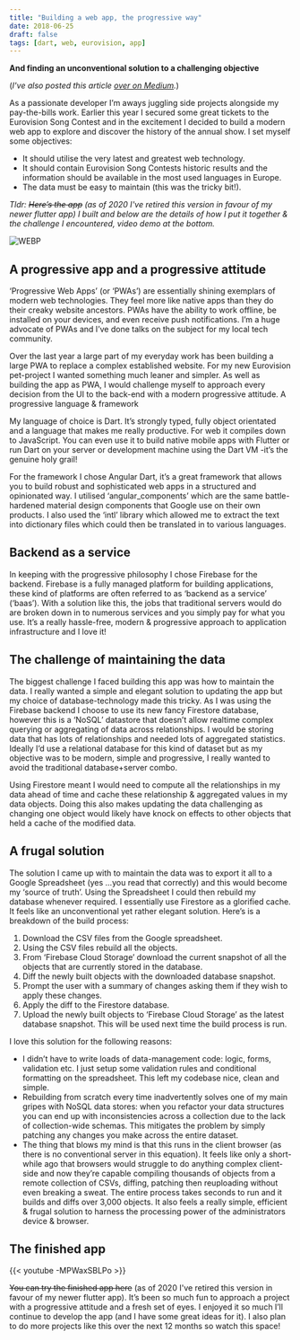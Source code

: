 ```yaml
---
title: "Building a web app, the progressive way"
date: 2018-06-25
draft: false
tags: [dart, web, eurovision, app]
---
```


__And finding an unconventional solution to a challenging objective__

(_I've also posted this article [over on Medium](https://medium.com/@jimmyff/building-a-web-app-the-progressive-way-e81177e95738)._)

As a passionate developer I’m aways juggling side projects alongside my pay-the-bills work. Earlier this year I secured some great tickets to the Eurovision Song Contest and in the excitement I decided to build a modern web app to explore and discover the history of the annual show. I set myself some objectives:

- It should utilise the very latest and greatest web technology.
- It should contain Eurovision Song Contests historic results and the information should be available in the most used languages in Europe.
- The data must be easy to maintain (this was the tricky bit!).

_Tldr: ~~Here’s the app~~ (as of 2020 I've retired this version in favour of my newer flutter app) I built and below are the details of how I put it together & the challenge I encountered, video demo at the bottom._

![WEBP](eurovision_app.webp "The finished app")

## A progressive app and a progressive attitude

‘Progressive Web Apps’ (or ‘PWAs’) are essentially shining exemplars of modern web technologies. They feel more like native apps than they do their creaky website ancestors. PWAs have the ability to work offline, be installed on your devices, and even receive push notifications. I’m a huge advocate of PWAs and I’ve done talks on the subject for my local tech community.

Over the last year a large part of my everyday work has been building a large PWA to replace a complex established website. For my new Eurovision pet-project I wanted something much leaner and simpler. As well as building the app as PWA, I would challenge myself to approach every decision from the UI to the back-end with a modern progressive attitude.
A progressive language & framework

My language of choice is Dart. It’s strongly typed, fully object orientated and a language that makes me really productive. For web it compiles down to JavaScript. You can even use it to build native mobile apps with Flutter or run Dart on your server or development machine using the Dart VM -it’s the genuine holy grail!

For the framework I chose Angular Dart, it’s a great framework that allows you to build robust and sophisticated web apps in a structured and opinionated way. I utilised ‘angular_components’ which are the same battle-hardened material design components that Google use on their own products. I also used the ‘intl’ library which allowed me to extract the text into dictionary files which could then be translated in to various languages.

## Backend as a service

In keeping with the progressive philosophy I chose Firebase for the backend. Firebase is a fully managed platform for building applications, these kind of platforms are often referred to as ‘backend as a service’ (‘baas’). With a solution like this, the jobs that traditional servers would do are broken down in to numerous services and you simply pay for what you use. It’s a really hassle-free, modern & progressive approach to application infrastructure and I love it!

## The challenge of maintaining the data

The biggest challenge I faced building this app was how to maintain the data. I really wanted a simple and elegant solution to updating the app but my choice of database-technology made this tricky. As I was using the Firebase backend I choose to use its new fancy Firestore database, however this is a ‘NoSQL’ datastore that doesn’t allow realtime complex querying or aggregating of data across relationships. I would be storing data that has lots of relationships and needed lots of aggregated statistics. Ideally I‘d use a relational database for this kind of dataset but as my objective was to be modern, simple and progressive, I really wanted to avoid the traditional database+server combo.

Using Firestore meant I would need to compute all the relationships in my data ahead of time and cache these relationship & aggregated values in my data objects. Doing this also makes updating the data challenging as changing one object would likely have knock on effects to other objects that held a cache of the modified data.

## A frugal solution

The solution I came up with to maintain the data was to export it all to a Google Spreadsheet (yes …you read that correctly) and this would become my ‘source of truth’. Using the Spreadsheet I could then rebuild my database whenever required. I essentially use Firestore as a glorified cache. It feels like an unconventional yet rather elegant solution. Here’s is a breakdown of the build process:

1. Download the CSV files from the Google spreadsheet.
2. Using the CSV files rebuild all the objects.
3. From ‘Firebase Cloud Storage’ download the current snapshot of all the objects that are currently stored in the database.
4. Diff the newly built objects with the downloaded database snapshot.
5. Prompt the user with a summary of changes asking them if they wish to apply these changes.
6. Apply the diff to the Firestore database.
7. Upload the newly built objects to ‘Firebase Cloud Storage’ as the latest database snapshot. This will be used next time the build process is run.

I love this solution for the following reasons:

- I didn’t have to write loads of data-management code: logic, forms, validation etc. I just setup some validation rules and conditional formatting on the spreadsheet. This left my codebase nice, clean and simple.
- Rebuilding from scratch every time inadvertently solves one of my main gripes with NoSQL data stores: when you refactor your data structures you can end up with inconsistencies across a collection due to the lack of collection-wide schemas. This mitigates the problem by simply patching any changes you make across the entire dataset.
- The thing that blows my mind is that this runs in the client browser (as there is no conventional server in this equation). It feels like only a short-while ago that browsers would struggle to do anything complex client-side and now they’re capable compiling thousands of objects from a remote collection of CSVs, diffing, patching then reuploading without even breaking a sweat. The entire process takes seconds to run and it builds and diffs over 3,000 objects. It also feels a really simple, efficient & frugal solution to harness the processing power of the administrators device & browser.

## The finished app

<div class="youtube">{{< youtube -MPWaxSBLPo >}}</div>

~~You can try the finished app here~~ (as of 2020 I've retired this version in favour of my newer flutter app). It’s been so much fun to approach a project with a progressive attitude and a fresh set of eyes. I enjoyed it so much I’ll continue to develop the app (and I have some great ideas for it). I also plan to do more projects like this over the next 12 months so watch this space!